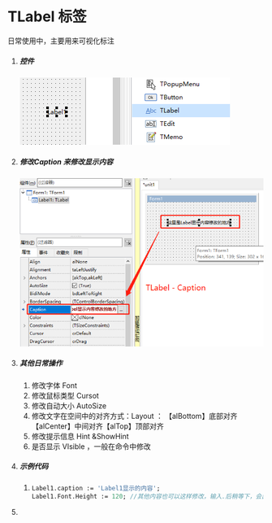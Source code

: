 # TLabel 标签

日常使用中，主要用来可视化标注

1. ##### 控件

   ![](10_TLabel/41.png)

2. ##### 修改Caption 来修改显示内容

   ![](10_TLabel/42.png)

3. ##### 其他日常操作

   1. 修改字体 Font
   2. 修改鼠标类型 Cursot
   3. 修改自动大小 AutoSize
   4. 修改文字在空间中的对齐方式：Layout ： 【alBottom】底部对齐【alCenter】中间对齐【alTop】顶部对齐
   5. 修改提示信息 Hint &ShowHint
   6. 是否显示 VIsible ，一般在命令中修改

4. ##### 示例代码

   1. ```pascal
      Label1.caption := 'Label1显示的内容';
      Label1.Font.Height := 120; //其他内容也可以这样修改，输入.后稍等下，会出现此控件对应的方法和属性以及事件。
      ```

      

5. 